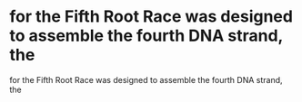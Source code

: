 # for the Fifth Root Race was designed to assemble the fourth DNA strand, the

for the Fifth Root Race was designed to assemble the fourth DNA strand, the